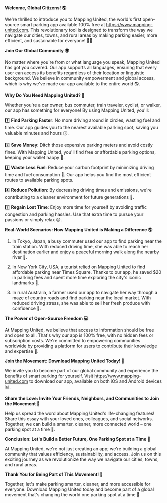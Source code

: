 **Welcome, Global Citizens! 🌎**

We're thrilled to introduce you to Mapping United, the world's first open-source smart parking app available 100% free at https://www.mapping-united.com. This revolutionary tool is designed to transform the way we navigate our cities, towns, and rural areas by making parking easier, more efficient, and sustainable for everyone! 🚗🌟

**Join Our Global Community 🌍**

No matter where you're from or what language you speak, Mapping United has got you covered. Our app supports all languages, ensuring that every user can access its benefits regardless of their location or linguistic background. We believe in community empowerment and global access, which is why we've made our app available to the entire world 🌎.

**Why Do You Need Mapping United? 🤔**

Whether you're a car owner, bus commuter, train traveler, cyclist, or walker, our app has something for everyone! By using Mapping United, you'll:

1️⃣ **Find Parking Faster**: No more driving around in circles, wasting fuel and time. Our app guides you to the nearest available parking spot, saving you valuable minutes and hours 🕒.

2️⃣ **Save Money**: Ditch those expensive parking meters and avoid costly fines. With Mapping United, you'll find free or affordable parking options, keeping your wallet happy 💸.

3️⃣ **Waste Less Fuel**: Reduce your carbon footprint by minimizing driving time and fuel consumption 🌱. Our app helps you find the most efficient routes to available parking spots.

4️⃣ **Reduce Pollution**: By decreasing driving times and emissions, we're contributing to a cleaner environment for future generations 🌟.

5️⃣ **Regain Lost Time**: Enjoy more time for yourself by avoiding traffic congestion and parking hassles. Use that extra time to pursue your passions or simply relax 😊.

**Real-World Scenarios: How Mapping United is Making a Difference 🌎**

1. In Tokyo, Japan, a busy commuter used our app to find parking near the train station. With reduced driving time, she was able to reach her destination earlier and enjoy a peaceful morning walk along the nearby river 🌊.

2. In New York City, USA, a tourist relied on Mapping United to find affordable parking near Times Square. Thanks to our app, he saved $20 in parking fees and spent more time exploring the city's iconic landmarks 🔵.

3. In rural Australia, a farmer used our app to navigate her way through a maze of country roads and find parking near the local market. With reduced driving stress, she was able to sell her fresh produce with confidence 🌾.

**The Power of Open-Source Freedom 💻**

At Mapping United, we believe that access to information should be free and open to all. That's why our app is 100% free, with no hidden fees or subscription costs. We're committed to empowering communities worldwide by providing a platform for users to contribute their knowledge and expertise 🌈.

**Join the Movement: Download Mapping United Today! 📱**

We invite you to become part of our global community and experience the benefits of smart parking for yourself. Visit https://www.mapping-united.com to download our app, available on both iOS and Android devices 📊.

**Share the Love: Invite Your Friends, Neighbors, and Communities to Join the Movement 🌟**

Help us spread the word about Mapping United's life-changing features! Share this essay with your loved ones, colleagues, and social networks. Together, we can build a smarter, cleaner, more connected world – one parking spot at a time 🔗.

**Conclusion: Let's Build a Better Future, One Parking Spot at a Time 🌟**

At Mapping United, we're not just creating an app; we're building a global community that values efficiency, sustainability, and access. Join us on this exciting journey as we revolutionize the way we navigate our cities, towns, and rural areas.

**Thank You for Being Part of This Movement! 🙏**

Together, let's make parking smarter, cleaner, and more accessible for everyone. Download Mapping United today and become part of a global movement that's changing the world one parking spot at a time 💖